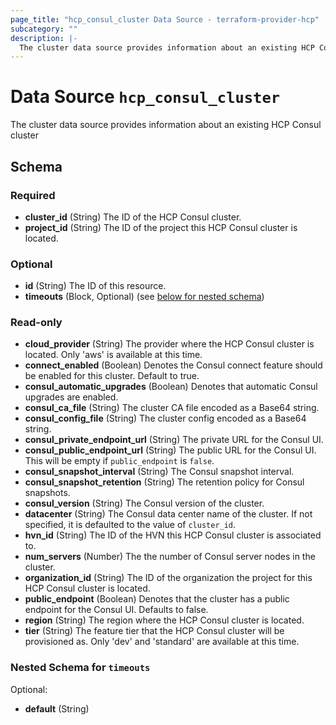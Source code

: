 ```yaml
---
page_title: "hcp_consul_cluster Data Source - terraform-provider-hcp"
subcategory: ""
description: |-
  The cluster data source provides information about an existing HCP Consul cluster
---
```


# Data Source `hcp_consul_cluster`

The cluster data source provides information about an existing HCP Consul cluster



## Schema

### Required

- **cluster_id** (String) The ID of the HCP Consul cluster.
- **project_id** (String) The ID of the project this HCP Consul cluster is located.

### Optional

- **id** (String) The ID of this resource.
- **timeouts** (Block, Optional) (see [below for nested schema](#nestedblock--timeouts))

### Read-only

- **cloud_provider** (String) The provider where the HCP Consul cluster is located. Only 'aws' is available at this time.
- **connect_enabled** (Boolean) Denotes the Consul connect feature should be enabled for this cluster.  Default to true.
- **consul_automatic_upgrades** (Boolean) Denotes that automatic Consul upgrades are enabled.
- **consul_ca_file** (String) The cluster CA file encoded as a Base64 string.
- **consul_config_file** (String) The cluster config encoded as a Base64 string.
- **consul_private_endpoint_url** (String) The private URL for the Consul UI.
- **consul_public_endpoint_url** (String) The public URL for the Consul UI. This will be empty if `public_endpoint` is `false`.
- **consul_snapshot_interval** (String) The Consul snapshot interval.
- **consul_snapshot_retention** (String) The retention policy for Consul snapshots.
- **consul_version** (String) The Consul version of the cluster.
- **datacenter** (String) The Consul data center name of the cluster. If not specified, it is defaulted to the value of `cluster_id`.
- **hvn_id** (String) The ID of the HVN this HCP Consul cluster is associated to.
- **num_servers** (Number) The the number of Consul server nodes in the cluster.
- **organization_id** (String) The ID of the organization the project for this HCP Consul cluster is located.
- **public_endpoint** (Boolean) Denotes that the cluster has a public endpoint for the Consul UI. Defaults to false.
- **region** (String) The region where the HCP Consul cluster is located.
- **tier** (String) The feature tier that the HCP Consul cluster will be provisioned as.  Only 'dev' and 'standard' are available at this time.

<a id="nestedblock--timeouts"></a>
### Nested Schema for `timeouts`

Optional:

- **default** (String)


